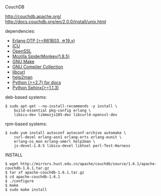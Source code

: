 #


##

CouchDB

http://couchdb.apache.org/
http://docs.couchdb.org/en/2.0.0/install/unix.html


dependencies:
- [Erlang OTP (>=R61B03, =>19.x)](http://erlang.org/)
- [ICU](http://icu-project.org/)
- [OpenSSL](http://www.openssl.org/)
- [Mozilla SpiderMonkey(1.8.5)](http://www.mozilla.org/js/spidermonkey/)
- [GNU Make](http://www.gnu.org/software/make/)
- [GNU Compiler Collection](http://gcc.gnu.org/)
- [libcurl](http://curl.haxx.se/libcurl/)
- [help2man](http://www.gnu.org/s/help2man/)
- [Python (>=2.7) for docs](http://python.org/)
- [Python Sphinx(>=1.1.3)](http://pypi.python.org/pypi/Sphinx)

deb-based systems:

    $ sudo apt-get --no-install-recommends -y install \
        build-essential pkg-config erlang \
        libicu-dev libmozjs185-dev libcurl4-openssl-dev

rpm-based systems:

	$ sudo yum install autoconf autoconf-archive automake \
    	curl-devel erlang-asn1 erlang-erts erlang-eunit \
    	erlang-os_mon erlang-xmerl help2man \
    	js-devel-1.8.5 libicu-devel libtool perl-Test-Harness


INSTALL

    $ wget http://mirrors.hust.edu.cn/apache/couchdb/source/1.6.1/apache-couchdb-1.6.1.tar.gz
    $ tar xf apache-couchdb-1.6.1.tar.gz
    $ cd apache-couchdb-1.6.1
    $ ./configure
    $ make
    $ sudo make install
